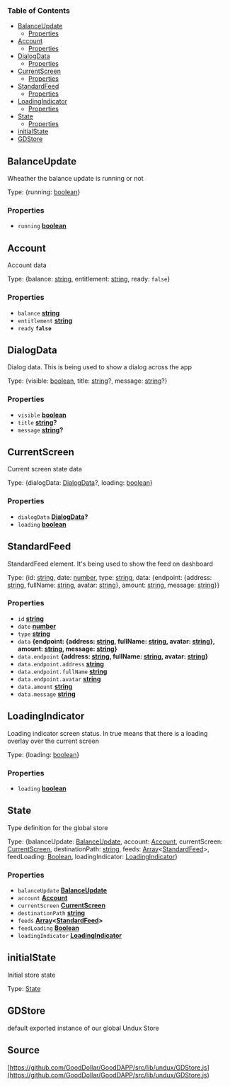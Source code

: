 <!-- Generated by documentation.js. Update this documentation by updating the source code. -->

### Table of Contents

-   [BalanceUpdate][1]
    -   [Properties][2]
-   [Account][3]
    -   [Properties][4]
-   [DialogData][5]
    -   [Properties][6]
-   [CurrentScreen][7]
    -   [Properties][8]
-   [StandardFeed][9]
    -   [Properties][10]
-   [LoadingIndicator][11]
    -   [Properties][12]
-   [State][13]
    -   [Properties][14]
-   [initialState][15]
-   [GDStore][16]

## BalanceUpdate

Wheather the balance update is running or not

Type: {running: [boolean][17]}

### Properties

-   `running` **[boolean][17]** 

## Account

Account data

Type: {balance: [string][18], entitlement: [string][18], ready: `false`}

### Properties

-   `balance` **[string][18]** 
-   `entitlement` **[string][18]** 
-   `ready` **`false`** 

## DialogData

Dialog data. This is being used to show a dialog across the app

Type: {visible: [boolean][17], title: [string][18]?, message: [string][18]?}

### Properties

-   `visible` **[boolean][17]** 
-   `title` **[string][18]?** 
-   `message` **[string][18]?** 

## CurrentScreen

Current screen state data

Type: {dialogData: [DialogData][19]?, loading: [boolean][17]}

### Properties

-   `dialogData` **[DialogData][19]?** 
-   `loading` **[boolean][17]** 

## StandardFeed

StandardFeed element. It's being used to show the feed on dashboard

Type: {id: [string][18], date: [number][20], type: [string][18], data: {endpoint: {address: [string][18], fullName: [string][18], avatar: [string][18]}, amount: [string][18], message: [string][18]}}

### Properties

-   `id` **[string][18]** 
-   `date` **[number][20]** 
-   `type` **[string][18]** 
-   `data` **{endpoint: {address: [string][18], fullName: [string][18], avatar: [string][18]}, amount: [string][18], message: [string][18]}** 
-   `data.endpoint` **{address: [string][18], fullName: [string][18], avatar: [string][18]}** 
-   `data.endpoint.address` **[string][18]** 
-   `data.endpoint.fullName` **[string][18]** 
-   `data.endpoint.avatar` **[string][18]** 
-   `data.amount` **[string][18]** 
-   `data.message` **[string][18]** 

## LoadingIndicator

Loading indicator screen status. In true means that there is a loading overlay over the current screen

Type: {loading: [boolean][17]}

### Properties

-   `loading` **[boolean][17]** 

## State

Type definition for the global store

Type: {balanceUpdate: [BalanceUpdate][21], account: [Account][22], currentScreen: [CurrentScreen][23], destinationPath: [string][18], feeds: [Array][24]&lt;[StandardFeed][25]>, feedLoading: [Boolean][17], loadingIndicator: [LoadingIndicator][26]}

### Properties

-   `balanceUpdate` **[BalanceUpdate][21]** 
-   `account` **[Account][22]** 
-   `currentScreen` **[CurrentScreen][23]** 
-   `destinationPath` **[string][18]** 
-   `feeds` **[Array][24]&lt;[StandardFeed][25]>** 
-   `feedLoading` **[Boolean][17]** 
-   `loadingIndicator` **[LoadingIndicator][26]** 

## initialState

Initial store state

Type: [State][27]

## GDStore

default exported instance of our global Undux Store

[1]: #balanceupdate

[2]: #properties

[3]: #account

[4]: #properties-1

[5]: #dialogdata

[6]: #properties-2

[7]: #currentscreen

[8]: #properties-3

[9]: #standardfeed

[10]: #properties-4

[11]: #loadingindicator

[12]: #properties-5

[13]: #state

[14]: #properties-6

[15]: #initialstate

[16]: #gdstore

[17]: https://developer.mozilla.org/docs/Web/JavaScript/Reference/Global_Objects/Boolean

[18]: https://developer.mozilla.org/docs/Web/JavaScript/Reference/Global_Objects/String

[19]: #dialogdata

[20]: https://developer.mozilla.org/docs/Web/JavaScript/Reference/Global_Objects/Number

[21]: #balanceupdate

[22]: #account

[23]: #currentscreen

[24]: https://developer.mozilla.org/docs/Web/JavaScript/Reference/Global_Objects/Array

[25]: #standardfeed

[26]: #loadingindicator

[27]: #state
## Source
[https://github.com/GoodDollar/GoodDAPP/src/lib/undux/GDStore.js](https://github.com/GoodDollar/GoodDAPP/src/lib/undux/GDStore.js)

